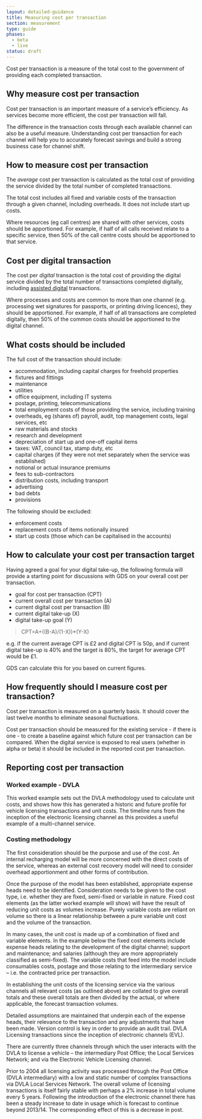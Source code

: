 ```yaml
---
layout: detailed-guidance
title: Measuring cost per transaction
section: measurement
type: guide
phases:
  - beta
  - live
status: draft
---
```


Cost per transaction is a measure of the total cost to the government of providing each completed transaction.

## Why measure cost per transaction

Cost per transaction is an important measure of a service’s efficiency. As services become more efficient, the cost per transaction will fall.

The difference in the transaction costs through each available channel can also be a useful measure. Understanding cost per transaction for each channel will help you to accurately forecast savings and build a strong business case for channel shift.

## How to measure cost per transaction

The *average* cost per transaction is calculated as the total cost of providing the service divided by the total number of completed transactions.

The total cost includes all fixed and variable costs of the transaction through a given channel, including overheads. It does not include start up costs.

Where resources (eg call centres) are shared with other services, costs should be apportioned. For example, if half of all calls received relate to a specific service, then 50% of the call centre costs should be apportioned to that service.

## Cost per digital transaction

The cost per *digital* transaction is the total cost of providing the digital service divided by the total number of transactions completed digitally, including [assisted digital](/assisted-digital/index.html) transactions.

Where processes and costs are common to more than one channel (e.g. processing wet signatures for passports, or printing driving licences), they should be apportioned. For example, if half of all transactions are completed digitally, then 50% of the common costs should be apportioned to the digital channel.

## What costs should be included

The full cost of the transaction should include:

* accommodation, including capital charges for freehold properties
* fixtures and fittings
* maintenance
* utilities
* office equipment, including IT systems
* postage, printing, telecommunications
* total employment costs of those providing the service, including training
* overheads, eg (shares of) payroll, audit, top management costs, legal services, etc
* raw materials and stocks
* research and development
* depreciation of start up and one-off capital items
* taxes: VAT, council tax, stamp duty, etc
* capital charges (if they were not met separately when the service was established)
* notional or actual insurance premiums
* fees to sub-contractors
* distribution costs, including transport
* advertising
* bad debts
* provisions

The following should be excluded:

* enforcement costs
* replacement costs of items notionally insured
* start up costs (those which can be capitalised in the accounts)

## How to calculate your cost per transaction target

Having agreed a goal for your digital take-up, the following formula will provide a starting point for discussions with GDS on your overall cost per transaction.

* goal for cost per transaction (CPT)
* current overall cost per transaction (A)
* current digital cost per transaction (B)
* current digital take-up (X)
* digital take-up goal (Y)

> CPT=A+((B-A)/(1-X))*(Y-X)

e.g. if the current average CPT is £2 and digital CPT is 50p, and if current digital take-up is 40% and the target is 80%, the target for average CPT would be £1.

GDS can calculate this for you based on current figures.

## How frequently should I measure cost per transaction?

Cost per transaction is measured on a quarterly basis. It should cover the last twelve months to eliminate seasonal fluctuations.

Cost per transaction should be measured for the existing service - if there is one - to create a baseline against which future cost per transaction can be compared. When the digital service is exposed to real users (whether in alpha or beta) it should be included in the reported cost per transaction.

## Reporting cost per transaction

### Worked example - DVLA

This worked example sets out the DVLA methodology used to calculate unit costs, and shows how this has generated a historic and future profile for vehicle licensing transactions and unit costs. The timeline runs from the inception of the electronic licensing channel as this provides a useful example of a multi-channel service.

### Costing methodology

The first consideration should be the purpose and use of the cost. An internal recharging model will be more concerned with the direct costs of the service, whereas an external cost recovery model will need to consider overhead apportionment and other forms of contribution.

Once the purpose of the model has been established, appropriate expense heads need to be identified. Consideration needs to be given to the cost type, i.e. whether they are fixed, semi-fixed or variable in nature. Fixed cost elements (as the latter worked example will show) will have the result of reducing unit costs as volumes increase. Purely variable costs are reliant on volume so there is a linear relationship between a pure variable unit cost and the volume of the transaction.

In many cases, the unit cost is made up of a combination of fixed and variable elements. In the example below the fixed cost elements include expense heads relating to the development of the digital channel; support and maintenance; and salaries (although they are more appropriately classified as semi-fixed). The variable costs that feed into the model include consumables costs, postage and those relating to the intermediary service – i.e. the contracted price per transaction.

In establishing the unit costs of the licensing service via the various channels all relevant costs (as outlined above) are collated to give overall totals and these overall totals are then divided by the actual, or where applicable, the forecast transaction volumes.

Detailed assumptions are maintained that underpin each of the expense heads, their relevance to the transaction and any adjustments that have been made. Version control is key in order to provide an audit trail. DVLA Licensing transactions since the inception of electronic channels (EVL).

There are currently three channels through which the user interacts with the DVLA to license a vehicle – the intermediary Post Office; the Local Services Network; and via the Electronic Vehicle Licensing channel.

Prior to 2004 all licensing activity was processed through the Post Office (DVLA intermediary) with a low and static number of complex transactions via DVLA Local Services Network. The overall volume of licensing transactions is itself fairly stable with perhaps a 2% increase in total volume every 5 years. Following the introduction of the electronic channel there has been a steady increase to date in usage which is forecast to continue beyond 2013/14. The corresponding effect of this is a decrease in post.
